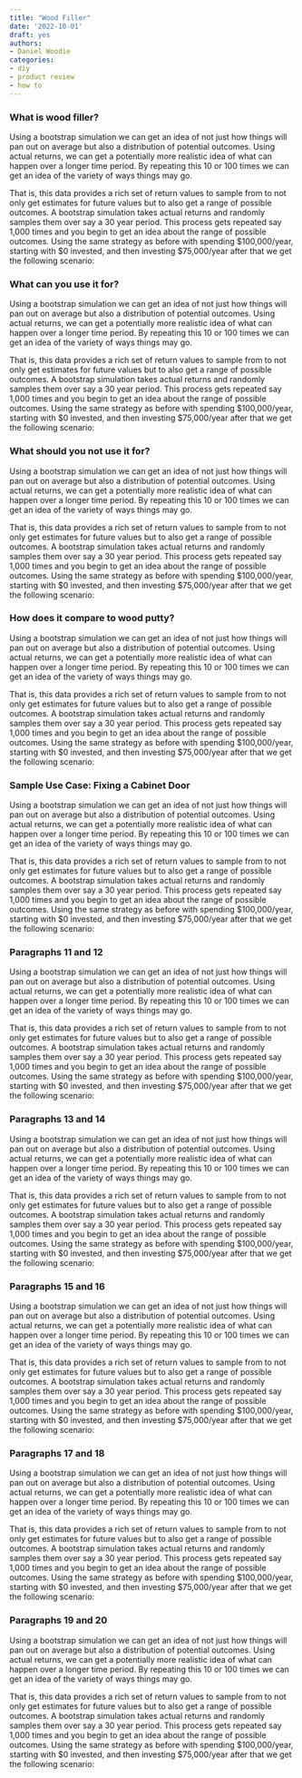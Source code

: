 ```yaml
---
title: "Wood Filler"
date: '2022-10-01'
draft: yes
authors:
- Daniel Woodie
categories:
- diy
- product review
- how to
---
```



<!-- Bring in any external libraries -->
<script src="https://unpkg.com/intersection-observer"></script>
<script src="https://unpkg.com/scrollama"></script>
<script src="https://d3js.org/d3.v6.js"></script>
<script src=//cdnjs.cloudflare.com/ajax/libs/seedrandom/2.3.10/seedrandom.min.js></script>


<!-- Ezoic - under_page_title - under_page_title -->
<div id="ezoic-pub-ad-placeholder-105"> </div>
<!-- End Ezoic - under_page_title - under_page_title -->

  
### What is wood filler?

Using a bootstrap simulation we can get an idea of not just how things will pan out on average but also a distribution of potential outcomes. Using actual returns, we can get a potentially more realistic idea of what can happen over a longer time period. By repeating this 10 or 100 times we can get an idea of the variety of ways things may go.
  
That is, this data provides a rich set of return values to sample from to not only get estimates for future values but to also get a range of possible outcomes. A bootstrap simulation takes actual returns and randomly samples them over say a 30 year period. This process gets repeated say 1,000 times and you begin to get an idea about the range of possible outcomes. Using the same strategy as before with spending $100,000/year, starting with $0 invested, and then investing $75,000/year after that we get the following scenario:

<!-- Ezoic - in_content1 - mid_content -->
<div id="ezoic-pub-ad-placeholder-113"> </div>
<!-- End Ezoic - in_content1 - mid_content -->

### What can you use it for?

Using a bootstrap simulation we can get an idea of not just how things will pan out on average but also a distribution of potential outcomes. Using actual returns, we can get a potentially more realistic idea of what can happen over a longer time period. By repeating this 10 or 100 times we can get an idea of the variety of ways things may go.
  
That is, this data provides a rich set of return values to sample from to not only get estimates for future values but to also get a range of possible outcomes. A bootstrap simulation takes actual returns and randomly samples them over say a 30 year period. This process gets repeated say 1,000 times and you begin to get an idea about the range of possible outcomes. Using the same strategy as before with spending $100,000/year, starting with $0 invested, and then investing $75,000/year after that we get the following scenario:

<!-- Ezoic - in_content2 - long_content -->
<div id="ezoic-pub-ad-placeholder-114"> </div>
<!-- End Ezoic - in_content2 - long_content -->

### What should you not use it for?

Using a bootstrap simulation we can get an idea of not just how things will pan out on average but also a distribution of potential outcomes. Using actual returns, we can get a potentially more realistic idea of what can happen over a longer time period. By repeating this 10 or 100 times we can get an idea of the variety of ways things may go.
  
That is, this data provides a rich set of return values to sample from to not only get estimates for future values but to also get a range of possible outcomes. A bootstrap simulation takes actual returns and randomly samples them over say a 30 year period. This process gets repeated say 1,000 times and you begin to get an idea about the range of possible outcomes. Using the same strategy as before with spending $100,000/year, starting with $0 invested, and then investing $75,000/year after that we get the following scenario:

<!-- Ezoic - in_content3 - longer_content -->
<div id="ezoic-pub-ad-placeholder-115"> </div>
<!-- End Ezoic - in_content3 - longer_content -->

### How does it compare to wood putty?

Using a bootstrap simulation we can get an idea of not just how things will pan out on average but also a distribution of potential outcomes. Using actual returns, we can get a potentially more realistic idea of what can happen over a longer time period. By repeating this 10 or 100 times we can get an idea of the variety of ways things may go.
  
That is, this data provides a rich set of return values to sample from to not only get estimates for future values but to also get a range of possible outcomes. A bootstrap simulation takes actual returns and randomly samples them over say a 30 year period. This process gets repeated say 1,000 times and you begin to get an idea about the range of possible outcomes. Using the same strategy as before with spending $100,000/year, starting with $0 invested, and then investing $75,000/year after that we get the following scenario:

<!-- Ezoic - in_content4 - longest_content -->
<div id="ezoic-pub-ad-placeholder-116"> </div>
<!-- End Ezoic - in_content4 - longest_content -->

### Sample Use Case: Fixing a Cabinet Door

Using a bootstrap simulation we can get an idea of not just how things will pan out on average but also a distribution of potential outcomes. Using actual returns, we can get a potentially more realistic idea of what can happen over a longer time period. By repeating this 10 or 100 times we can get an idea of the variety of ways things may go.
  
That is, this data provides a rich set of return values to sample from to not only get estimates for future values but to also get a range of possible outcomes. A bootstrap simulation takes actual returns and randomly samples them over say a 30 year period. This process gets repeated say 1,000 times and you begin to get an idea about the range of possible outcomes. Using the same strategy as before with spending $100,000/year, starting with $0 invested, and then investing $75,000/year after that we get the following scenario:

<!-- Ezoic - in_content5 - incontent_5 -->
<div id="ezoic-pub-ad-placeholder-117"> </div>
<!-- End Ezoic - in_content5 - incontent_5 -->


### Paragraphs 11 and 12

Using a bootstrap simulation we can get an idea of not just how things will pan out on average but also a distribution of potential outcomes. Using actual returns, we can get a potentially more realistic idea of what can happen over a longer time period. By repeating this 10 or 100 times we can get an idea of the variety of ways things may go.
  
That is, this data provides a rich set of return values to sample from to not only get estimates for future values but to also get a range of possible outcomes. A bootstrap simulation takes actual returns and randomly samples them over say a 30 year period. This process gets repeated say 1,000 times and you begin to get an idea about the range of possible outcomes. Using the same strategy as before with spending $100,000/year, starting with $0 invested, and then investing $75,000/year after that we get the following scenario:

<!-- Ezoic - in_content6 - incontent_6 -->
<div id="ezoic-pub-ad-placeholder-118"> </div>
<!-- End Ezoic - in_content6 - incontent_6 -->

### Paragraphs 13 and 14

Using a bootstrap simulation we can get an idea of not just how things will pan out on average but also a distribution of potential outcomes. Using actual returns, we can get a potentially more realistic idea of what can happen over a longer time period. By repeating this 10 or 100 times we can get an idea of the variety of ways things may go.
  
That is, this data provides a rich set of return values to sample from to not only get estimates for future values but to also get a range of possible outcomes. A bootstrap simulation takes actual returns and randomly samples them over say a 30 year period. This process gets repeated say 1,000 times and you begin to get an idea about the range of possible outcomes. Using the same strategy as before with spending $100,000/year, starting with $0 invested, and then investing $75,000/year after that we get the following scenario:

<!-- Ezoic - in_content7 - incontent_7 -->
<div id="ezoic-pub-ad-placeholder-119"> </div>
<!-- End Ezoic - in_content7 - incontent_7 -->


### Paragraphs 15 and 16

Using a bootstrap simulation we can get an idea of not just how things will pan out on average but also a distribution of potential outcomes. Using actual returns, we can get a potentially more realistic idea of what can happen over a longer time period. By repeating this 10 or 100 times we can get an idea of the variety of ways things may go.
  
That is, this data provides a rich set of return values to sample from to not only get estimates for future values but to also get a range of possible outcomes. A bootstrap simulation takes actual returns and randomly samples them over say a 30 year period. This process gets repeated say 1,000 times and you begin to get an idea about the range of possible outcomes. Using the same strategy as before with spending $100,000/year, starting with $0 invested, and then investing $75,000/year after that we get the following scenario:

<!-- Ezoic - in_content8 - incontent_8 -->
<div id="ezoic-pub-ad-placeholder-120"> </div>
<!-- End Ezoic - in_content8 - incontent_8 -->

### Paragraphs 17 and 18

Using a bootstrap simulation we can get an idea of not just how things will pan out on average but also a distribution of potential outcomes. Using actual returns, we can get a potentially more realistic idea of what can happen over a longer time period. By repeating this 10 or 100 times we can get an idea of the variety of ways things may go.
  
That is, this data provides a rich set of return values to sample from to not only get estimates for future values but to also get a range of possible outcomes. A bootstrap simulation takes actual returns and randomly samples them over say a 30 year period. This process gets repeated say 1,000 times and you begin to get an idea about the range of possible outcomes. Using the same strategy as before with spending $100,000/year, starting with $0 invested, and then investing $75,000/year after that we get the following scenario:

<!-- Ezoic - in_content9 - incontent_9 -->
<div id="ezoic-pub-ad-placeholder-121"> </div>
<!-- End Ezoic - in_content9 - incontent_9 -->


### Paragraphs 19 and 20

Using a bootstrap simulation we can get an idea of not just how things will pan out on average but also a distribution of potential outcomes. Using actual returns, we can get a potentially more realistic idea of what can happen over a longer time period. By repeating this 10 or 100 times we can get an idea of the variety of ways things may go.
  
That is, this data provides a rich set of return values to sample from to not only get estimates for future values but to also get a range of possible outcomes. A bootstrap simulation takes actual returns and randomly samples them over say a 30 year period. This process gets repeated say 1,000 times and you begin to get an idea about the range of possible outcomes. Using the same strategy as before with spending $100,000/year, starting with $0 invested, and then investing $75,000/year after that we get the following scenario:

<!-- Ezoic - in_content10 - incontent_10 -->
<div id="ezoic-pub-ad-placeholder-122"> </div>
<!-- End Ezoic - in_content10 - incontent_10 -->





<!-- Ezoic - bottom_of_page - bottom_of_page -->
<div id="ezoic-pub-ad-placeholder-101"> </div>
<!-- End Ezoic - bottom_of_page - bottom_of_page -->
